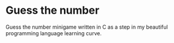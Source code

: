 # Guess the number
Guess the number minigame written in C as a step in my beautiful programming language learning curve.

